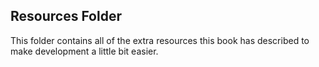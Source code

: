 ## Resources Folder

This folder contains all of the extra resources this book has described
to make development a little bit easier.
